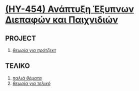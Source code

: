 # [(HY-454) Ανάπτυξη Έξυπνων Διεπαφών και Παιχνιδιών](http://www.csd.uoc.gr/~hy454/)

## PROJECT
1. _[θεωρία για πρότζεκτ](https://github.com/keybraker/Computer-Science-Department-Wiki/tree/master/ΜΑΘΗΜΑΤΑ/ΗΥ-454/easy.pdf)_

## ΤΕΛΙΚΟ

1. _[παλιά θέματα](https://github.com/keybraker/Computer-Science-Department-Wiki/tree/master/ΜΑΘΗΜΑΤΑ/ΗΥ-454/Themata-454.pdf)_
2. _[θεωρία για τελικό](https://github.com/keybraker/Computer-Science-Department-Wiki/tree/master/ΜΑΘΗΜΑΤΑ/ΗΥ-454/easy.pdf)_
